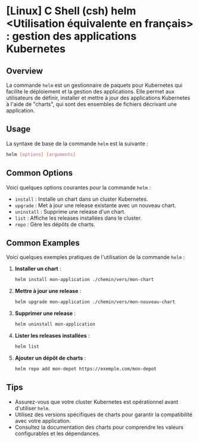 # [Linux] C Shell (csh) helm <Utilisation équivalente en français> : gestion des applications Kubernetes

## Overview
La commande `helm` est un gestionnaire de paquets pour Kubernetes qui facilite le déploiement et la gestion des applications. Elle permet aux utilisateurs de définir, installer et mettre à jour des applications Kubernetes à l'aide de "charts", qui sont des ensembles de fichiers décrivant une application.

## Usage
La syntaxe de base de la commande `helm` est la suivante :

```bash
helm [options] [arguments]
```

## Common Options
Voici quelques options courantes pour la commande `helm` :

- `install` : Installe un chart dans un cluster Kubernetes.
- `upgrade` : Met à jour une release existante avec un nouveau chart.
- `uninstall` : Supprime une release d'un chart.
- `list` : Affiche les releases installées dans le cluster.
- `repo` : Gère les dépôts de charts.

## Common Examples
Voici quelques exemples pratiques de l'utilisation de la commande `helm` :

1. **Installer un chart** :
   ```bash
   helm install mon-application ./chemin/vers/mon-chart
   ```

2. **Mettre à jour une release** :
   ```bash
   helm upgrade mon-application ./chemin/vers/mon-nouveau-chart
   ```

3. **Supprimer une release** :
   ```bash
   helm uninstall mon-application
   ```

4. **Lister les releases installées** :
   ```bash
   helm list
   ```

5. **Ajouter un dépôt de charts** :
   ```bash
   helm repo add mon-depot https://exemple.com/mon-depot
   ```

## Tips
- Assurez-vous que votre cluster Kubernetes est opérationnel avant d'utiliser `helm`.
- Utilisez des versions spécifiques de charts pour garantir la compatibilité avec votre application.
- Consultez la documentation des charts pour comprendre les valeurs configurables et les dépendances.